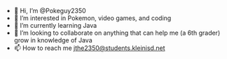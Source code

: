 - 👋 Hi, I’m @Pokeguy2350
- 👀 I’m interested in Pokemon, video games, and coding
- 🌱 I’m currently learning Java
- 💞️ I’m looking to collaborate on anything that can help me (a 6th grader) grow in knowledge of Java
- 📫 How to reach me jthe2350@students.kleinisd.net

<!---
Pokeguy2350/Pokeguy2350 is a ✨ special ✨ repository because its `README.md` (this file) appears on your GitHub profile.
You can click the Preview link to take a look at your changes.
--->
